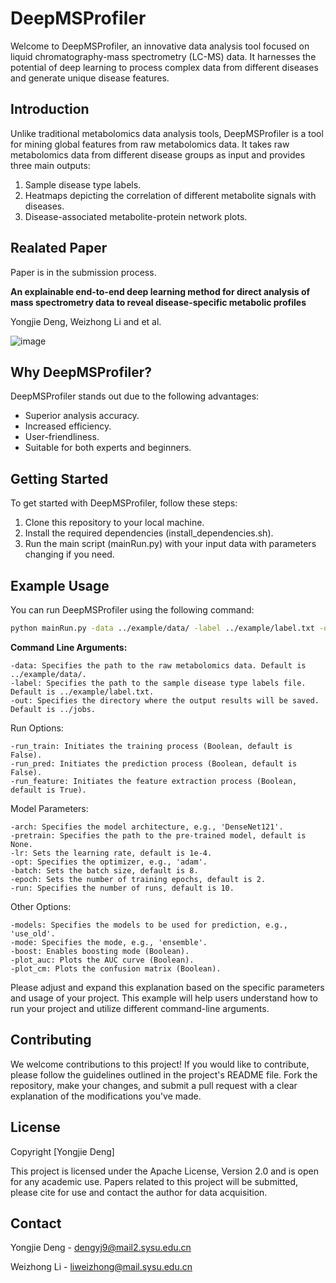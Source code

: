 
# DeepMSProfiler

Welcome to DeepMSProfiler, an innovative data analysis tool focused on liquid chromatography-mass spectrometry (LC-MS) data. It harnesses the potential of deep learning to process complex data from different diseases and generate unique disease features.

## Introduction

Unlike traditional metabolomics data analysis tools, DeepMSProfiler is a tool for mining global features from raw metabolomics data. It takes raw metabolomics data from different disease groups as input and provides three main outputs:
1. Sample disease type labels.
2. Heatmaps depicting the correlation of different metabolite signals with diseases.
3. Disease-associated metabolite-protein network plots.

## Realated Paper

Paper is in the submission process.

**An explainable end-to-end deep learning method for direct analysis of mass spectrometry data to reveal disease-specific metabolic profiles**

Yongjie Deng, Weizhong Li and et al.

![image](https://github.com/yjdeng9/DeepMSProfiler/assets/130525414/1ce3d2e8-60eb-40bf-afa8-ffb5dddb6b25)



## Why DeepMSProfiler?

DeepMSProfiler stands out due to the following advantages:
- Superior analysis accuracy.
- Increased efficiency.
- User-friendliness.
- Suitable for both experts and beginners.

## Getting Started

To get started with DeepMSProfiler, follow these steps:
1. Clone this repository to your local machine.
2. Install the required dependencies (install_dependencies.sh).
3. Run the main script (mainRun.py) with your input data with parameters changing if you need.

## Example Usage

You can run DeepMSProfiler using the following command:

```bash
python mainRun.py -data ../example/data/ -label ../example/label.txt -out ../jobs -run_train -run_pred -run_feature
```
**Command Line Arguments:**

    -data: Specifies the path to the raw metabolomics data. Default is ../example/data/.
    -label: Specifies the path to the sample disease type labels file. Default is ../example/label.txt.
    -out: Specifies the directory where the output results will be saved. Default is ../jobs.

Run Options:

    -run_train: Initiates the training process (Boolean, default is False).
    -run_pred: Initiates the prediction process (Boolean, default is False).
    -run_feature: Initiates the feature extraction process (Boolean, default is True).

Model Parameters:

    -arch: Specifies the model architecture, e.g., 'DenseNet121'.
    -pretrain: Specifies the path to the pre-trained model, default is None.
    -lr: Sets the learning rate, default is 1e-4.
    -opt: Specifies the optimizer, e.g., 'adam'.
    -batch: Sets the batch size, default is 8.
    -epoch: Sets the number of training epochs, default is 2.
    -run: Specifies the number of runs, default is 10.

Other Options:

    -models: Specifies the models to be used for prediction, e.g., 'use_old'.
    -mode: Specifies the mode, e.g., 'ensemble'.
    -boost: Enables boosting mode (Boolean).
    -plot_auc: Plots the AUC curve (Boolean).
    -plot_cm: Plots the confusion matrix (Boolean).

Please adjust and expand this explanation based on the specific parameters and usage of your project. This example will help users understand how to run your project and utilize different command-line arguments.

## Contributing

We welcome contributions to this project! If you would like to contribute, please follow the guidelines outlined in the project's README file. Fork the repository, make your changes, and submit a pull request with a clear explanation of the modifications you've made.


## License

Copyright [Yongjie Deng] 

This project is licensed under the Apache License, Version 2.0 and is open for any academic use. Papers related to this project will be submitted, please cite for use and contact the author for data acquisition.

## Contact

Yongjie Deng - dengyj9@mail2.sysu.edu.cn

Weizhong Li - liweizhong@mail.sysu.edu.cn


